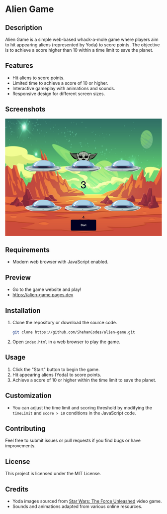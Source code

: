 # Alien Game

## Description

Alien Game is a simple web-based whack-a-mole game where players aim to hit appearing aliens (represented by Yoda) to score points. The objective is to achieve a score higher than 10 within a time limit to save the planet.

## Features

- Hit aliens to score points.
- Limited time to achieve a score of 10 or higher.
- Interactive gameplay with animations and sounds.
- Responsive design for different screen sizes.

## Screenshots

![Alien Game Screenshot](images/alien.png)

## Requirements

- Modern web browser with JavaScript enabled.

## Preview
- Go to the game website and play!
- https://alien-game.pages.dev

## Installation

1. Clone the repository or download the source code.

    ```sh
    git clone https://github.com/ShehanCodes/alien-game.git
    ```

2. Open `index.html` in a web browser to play the game.

## Usage

1. Click the "Start" button to begin the game.
2. Hit appearing aliens (Yoda) to score points.
3. Achieve a score of 10 or higher within the time limit to save the planet.

## Customization

- You can adjust the time limit and scoring threshold by modifying the `timeLimit` and `score > 10` conditions in the JavaScript code.

## Contributing

Feel free to submit issues or pull requests if you find bugs or have improvements.

## License

This project is licensed under the MIT License.

## Credits

- Yoda images sourced from [Star Wars: The Force Unleashed](https://starwars.fandom.com/wiki/Star_Wars:_The_Force_Unleashed) video game.
- Sounds and animations adapted from various online resources.
